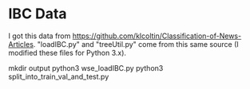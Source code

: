 # IBC Data

I got this data from https://github.com/klcoltin/Classification-of-News-Articles. "loadIBC.py" and "treeUtil.py" come from this same source (I modified these files for Python 3.x).

mkdir output
python3 wse_loadIBC.py
python3 split_into_train_val_and_test.py
